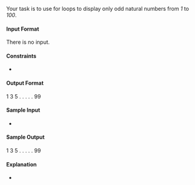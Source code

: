 Your task is to use for loops to display only odd natural numbers from _1_ to _100_.

#### Input Format
There is no input.

#### Constraints
-

#### Output Format

1
3
5
.
.
.
.
.
99  

#### Sample Input
-

#### Sample Output
1
3
5
.
.
.
.
.
99  

#### Explanation
-